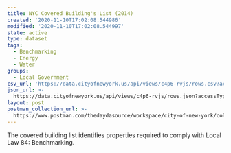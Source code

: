 ```yaml
---
title: NYC Covered Building's List (2014)
created: '2020-11-10T17:02:08.544986'
modified: '2020-11-10T17:02:08.544997'
state: active
type: dataset
tags:
  - Benchmarking
  - Energy
  - Water
groups:
  - Local Government
csv_url: 'https://data.cityofnewyork.us/api/views/c4p6-rvjs/rows.csv?accessType=DOWNLOAD'
json_url: >-
  https://data.cityofnewyork.us/api/views/c4p6-rvjs/rows.json?accessType=DOWNLOAD
layout: post
postman_collection_url: >-
  https://www.postman.com/thedaydasource/workspace/city-of-new-york/collection/15909983-156ab124-6cfe-4523-a82f-d6d187577d52
---
```

The covered building list identifies properties required to comply with Local Law 84: Benchmarking.
